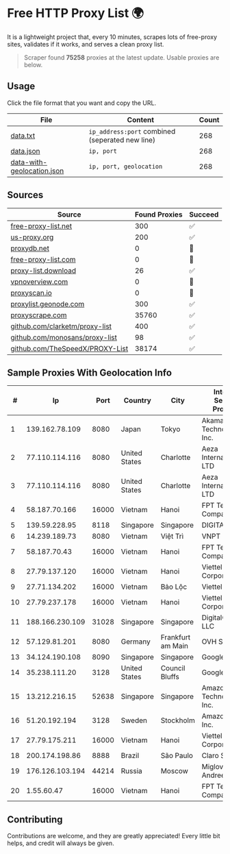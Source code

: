 
# Free HTTP Proxy List 🌍

It is a lightweight project that, every 10 minutes, scrapes lots of free-proxy sites, validates if it works, and serves a clean proxy list.


> Scraper found **75258** proxies at the latest update. Usable proxies are below.

## Usage

Click the file format that you want and copy the URL.


|File|Content|Count|
|----|-------|-----|
|[data.txt](https://raw.githubusercontent.com/themiralay/Proxy-List-World/master/data.txt)|`ip_address:port` combined (seperated new line)|268|
|[data.json](https://raw.githubusercontent.com/themiralay/Proxy-List-World/master/data.json)|`ip, port`|268|
|[data-with-geolocation.json](https://raw.githubusercontent.com/themiralay/Proxy-List-World/master/data-with-geolocation.json)|`ip, port, geolocation`|268|

## Sources

|Source|Found Proxies|Succeed|
|------|-------------|-------|
|[free-proxy-list.net](https://free-proxy-list.net)|300|✅|
|[us-proxy.org](https://www.us-proxy.org)|200|✅|
|[proxydb.net](http://proxydb.net)|0|🚫|
|[free-proxy-list.com](https://free-proxy-list.com/?page=&port=&type%5B%5D=http&type%5B%5D=https&up_time=0&search=Search)|0|🚫|
|[proxy-list.download](https://www.proxy-list.download/HTTP)|26|✅|
|[vpnoverview.com](https://vpnoverview.com/privacy/anonymous-browsing/free-proxy-servers)|0|🚫|
|[proxyscan.io](https://www.proxyscan.io)|0|🚫|
|[proxylist.geonode.com](https://proxylist.geonode.com/api/proxy-list?limit=300&page=1&sort_by=lastChecked&sort_type=desc&protocols=http,https)|300|✅|
|[proxyscrape.com](https://api.proxyscrape.com/v2/?request=displayproxies&protocol=http&timeout=10000&country=all&ssl=all&anonymity=all)|35760|✅|
|[github.com/clarketm/proxy-list](https://raw.githubusercontent.com/clarketm/proxy-list/master/proxy-list-raw.txt)|400|✅|
|[github.com/monosans/proxy-list](https://raw.githubusercontent.com/monosans/proxy-list/main/proxies/http.txt)|98|✅|
|[github.com/TheSpeedX/PROXY-List](https://raw.githubusercontent.com/TheSpeedX/PROXY-List/master/http.txt)|38174|✅|


## Sample Proxies With Geolocation Info

|#|Ip|Port|Country|City|Internet Service Provider|
|-|--|----|-------|----|-------------------------|
|1|139.162.78.109|8080|Japan|Tokyo|Akamai Technologies, Inc.|
|2|77.110.114.116|8080|United States|Charlotte|Aeza International LTD|
|3|77.110.114.116|8080|United States|Charlotte|Aeza International LTD|
|4|58.187.70.166|16000|Vietnam|Hanoi|FPT Telecom Company|
|5|139.59.228.95|8118|Singapore|Singapore|DIGITALOCEAN|
|6|14.239.189.73|8080|Vietnam|Việt Trì|VNPT|
|7|58.187.70.43|16000|Vietnam|Hanoi|FPT Telecom Company|
|8|27.79.137.120|16000|Vietnam|Hanoi|Viettel Corporation|
|9|27.71.134.202|16000|Vietnam|Bảo Lộc|Viettel Group|
|10|27.79.237.178|16000|Vietnam|Hanoi|Viettel Corporation|
|11|188.166.230.109|31028|Singapore|Singapore|DigitalOcean, LLC|
|12|57.129.81.201|8080|Germany|Frankfurt am Main|OVH SAS|
|13|34.124.190.108|8090|Singapore|Singapore|Google LLC|
|14|35.238.111.20|3128|United States|Council Bluffs|Google LLC|
|15|13.212.216.15|52638|Singapore|Singapore|Amazon Technologies Inc.|
|16|51.20.192.194|3128|Sweden|Stockholm|Amazon.com, Inc.|
|17|27.79.175.211|16000|Vietnam|Hanoi|Viettel Corporation|
|18|200.174.198.86|8888|Brazil|São Paulo|Claro S.A|
|19|176.126.103.194|44214|Russia|Moscow|Miglovets Egor Andreevich|
|20|1.55.60.47|16000|Vietnam|Hanoi|FPT Telecom Company|



## Contributing

Contributions are welcome, and they are greatly appreciated! Every
little bit helps, and credit will always be given.

